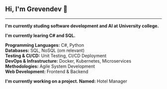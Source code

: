## Hi, I'm Grevendev 👋

---
**I'm currently studing software development and AI at University college.**

**I'm currently learing C# and SQL.**

**Programming Languages:** C#, Python  
**Databases:** SQL, NoSQL (om relevant)  
**Testing & CI/CD:** Unit Testing, CI/CD Deployment  
**DevOps & Infrastructure:** Docker, Kubernetes, Microservices  
**Methodologies:** Agile System Development  
**Web Development:** Frontend & Backend

**I'm currently working on a project. Named:** Hotel Manager



